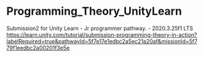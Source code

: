 # Programming_Theory_UnityLearn
 Submission2 for Unity Learn - Jr programmer pathway. - 2020.3.25f1 LTS
 https://learn.unity.com/tutorial/submission-programming-theory-in-action?labelRequired=true&pathwayId=5f7e17e1edbc2a5ec21a20af&missionId=5f779f1eedbc2a00201f3e5e
 
